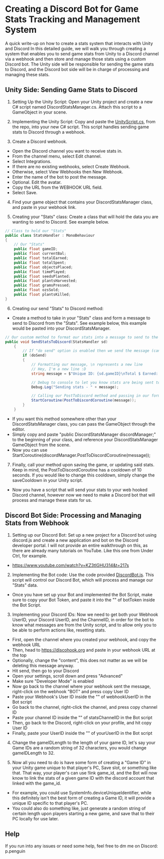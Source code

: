 
# Creating a Discord Bot for Game Stats Tracking and Management System

A quick write-up on how to create a stats system that interacts with Unity and Discord
In this detailed guide, we will walk you through creating a system that enables you to send game stats from Unity to a Discord channel via a webhook and then store and manage those stats using a custom Discord bot. The Unity side will be responsible for sending the game stats to Discord, and the Discord bot side will be in charge of processing and managing these stats.




## Unity Side: Sending Game Stats to Discord
1. Setting Up the Unity Script:
Open your Unity project and create a new C# script named DiscordStatsManager.cs.
Attach this script to a GameObject in your scene.

2. Implementing the Unity Script:
Copy and paste the [UnityScript.cs](UnityScript.cs), from the repo, into your new C# script. This script handles sending game stats to Discord through a webhook.

3. Create a Discord webhook.
- Open the Discord channel you want to receive stats in.
- From the channel menu, select Edit channel.
- Select Integrations.
- If there are no existing webhooks, select Create Webhook. 
- Otherwise, select View Webhooks then New Webhook.
- Enter the name of the bot to post the message.
- Optional. Edit the avatar.
- Copy the URL from the WEBHOOK URL field.
- Select Save.

4. Find your game object that contains your DiscordStatsManager class, and paste in your webhook link.

5. Creating your "Stats" class:
Create a class that will hold the data you are wanting to send to Discord. See example below.
```c#
// Class to hold our "Stats"
public class StatsHandler : MonoBehaviour
{
    // Our "Stats"
    public float gameID;
    public float currentBal;
    public float totalEarned;
    public float totalSpent;
    public float objectsPlaced;
    public float timePlayed;
    public float seedsPlanted;
    public float plantsHarvested;
    public float gramsPressed;
    public float ozsSold;
    public float plantsKilled;
}
```

6. Creating our send "Stats" to Discord method:
- Create a method to take in your "Stats" class and form a message to send to Discord from the "Stats". See example below, this example would be pasted into your DiscordStatsManager.
```c#
// Our custom method to format our stats into a message to send to the Discord webhook
public void SendStatsToDiscord(StatsHandler sd)
    {
        // If "do send" option is enabled then we send the message (can change in editor in case you don't want stats to be sent temporarily)
        if (doSend)
        {
            // Formatting our message, \n represents a new line
            // Hey, I'm a new line :D
            string message = $"Unique ID: {sd.gameID}\nTotal $ Earned: {sd.totalEarned}\nTotal $ Spent: {sd.totalSpent}\nTotal Objects Placed: {sd.objectsPlaced}\nTotal Time Played: {sd.timePlayed}\nTotal Seeds Planted: {sd.seedsPlanted}\nTotal Plants Harvested: {sd.plantsHarvested}\nTotal Grams Pressed: {sd.gramsPressed}\nTotal Ozs Sold: {sd.ozsSold}\nTotal Plants Killed: {sd.plantsKilled}\nEnd";

            // Debug to console to let you know stats are being sent to Discord
            Debug.Log("Sending stats - " + message);

            // Calling our PostToDiscord method and passing in our formatted stats message
            StartCoroutine(PostToDiscordCoroutine(message));
        }
    }
```
- If you want this method somewhere other than your DiscordStatsManager class, you can pass the GameObject through the editor.
- Simply copy and paste "public DiscordStatsManager discordManager;" to the beginning of your class, and reference your DiscordStatsManager GameObject from the scene.
- Now you can use StartCoroutine(discordManager.PostToDiscordCoroutine(message));

7. Finally, call your method upon saving the game, or updating said stats. Keep in mind, the PostToDiscordCoroutine has a cooldown of 10 seconds. If you would like to change this cooldown, simply change the saveCooldown in your Unity script.

- Now you have a script that will send your stats to your web hooked Discord channel, however now we need to make a Discord bot that will process and manage these stats for us.

## Discord Bot Side: Processing and Managing Stats from Webhook

1. Setting up our Discord Bot:
Set up a new project for a Discord bot using discord.js and create a new application and bot on the Discord developer portal. I will not provide an entire walkthrough on this, as there are already many tutorials on YouTube. Like this one from Under Ctrl, for example.
- https://www.youtube.com/watch?v=KZ3tIGHU314&t=217s

2. Implementing the Bot code:
Use the code provided [DiscordBot.js](DiscordBot.js). This script will control our Discord Bot, which will process and manage our "Stats" data.
- Once you have set up your Bot and implemented the Bot Script, make sure to copy your Bot Token, and paste it into the "" of botToken inside the Bot Script.

3. Implementing your Discord IDs:
Now we need to get both your Webhook UserID, your Discord UserID, and the ChannelID, in order for the bot to know what messages are from the Unity script, and to allow only you to be able to perform actions like, resetting stats.
- First, open the channel where you created your webhook, and copy the webhook URL
- Then, head to https://discohook.org and paste in your webhook URL at the top
- Optionally, change the "content", this does not matter as we will be deleting this message anyway.
- Hit send, then go to your Discord
- Open your settings, scroll down and press "Advanced"
- Make sure "Developer Mode" is enabled
- Now go back to the channel where your webhook sent the message, right-click on the webhook "BOT" and press copy User ID
- Paste your Webhook's User ID inside the "" of webhookUserID in the Bot script
- Go back to the channel, right-click the channel, and press copy channel ID
- Paste your channel ID inside the "" of statsChannelID in the Bot script
- Then, go back to the Discord, right-click on your profile, and hit copy User ID
- Finally, paste your UserID inside the "" of yourUserID in the Bot script

4. Change the gameIDLength to the length of your game ID, let's say your Game IDs are a random string of 32 characters, you would change gameIDLength to 32.

5. Now all you need to do is have some form of creating a "Game ID" in your Unity game unique to that player's PC, Save slot, or something like that. That way, your player's can use !link game_id, and the Bot will now know to link the stats of a given game ID with the discord account that linked with the game_id.
- For example, you could use SystemInfo.deviceUniqueIdentifier, while this definitely isn't the best form of creating a Game ID, it will provide a unique ID specific to that player's PC.
- You could also do something like, just generate a random string of certain length upon players starting a new game, and save that to their PC locally for use later.

## Help
If you run into any issues or need some help, feel free to dm me on Discord: p.penguin
